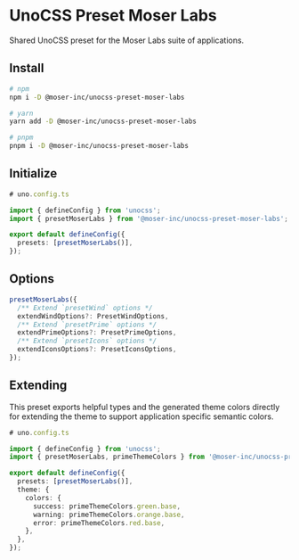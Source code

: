# UnoCSS Preset Moser Labs

Shared UnoCSS preset for the Moser Labs suite of applications.

## Install

```bash
# npm
npm i -D @moser-inc/unocss-preset-moser-labs

# yarn
yarn add -D @moser-inc/unocss-preset-moser-labs

# pnpm
pnpm i -D @moser-inc/unocss-preset-moser-labs
```

## Initialize

```ts
# uno.config.ts

import { defineConfig } from 'unocss';
import { presetMoserLabs } from '@moser-inc/unocss-preset-moser-labs';

export default defineConfig({
  presets: [presetMoserLabs()],
});
```

## Options

```ts
presetMoserLabs({
  /** Extend `presetWind` options */
  extendWindOptions?: PresetWindOptions,
  /** Extend `presetPrime` options */
  extendPrimeOptions?: PresetPrimeOptions,
  /** Extend `presetIcons` options */
  extendIconsOptions?: PresetIconsOptions,
});
```

## Extending

This preset exports helpful types and the generated theme colors directly for extending the theme to support application specific semantic colors.

```ts
# uno.config.ts

import { defineConfig } from 'unocss';
import { presetMoserLabs, primeThemeColors } from '@moser-inc/unocss-preset-moser-labs';

export default defineConfig({
  presets: [presetMoserLabs()],
  theme: {
    colors: {
      success: primeThemeColors.green.base,
      warning: primeThemeColors.orange.base,
      error: primeThemeColors.red.base,
    },
  },
});
```
